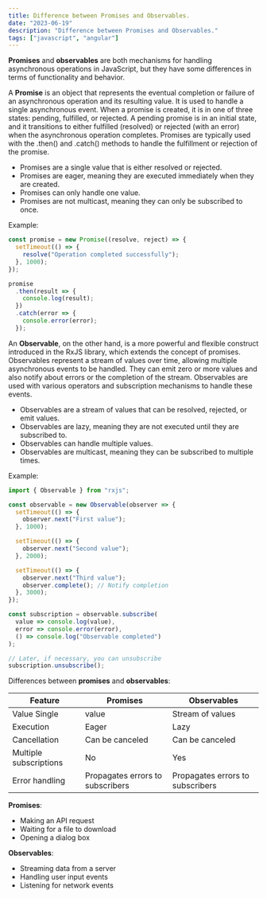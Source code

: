 ```yaml
---
title: Difference between Promises and Observables.
date: "2023-06-19"
description: "Difference between Promises and Observables."
tags: ["javascript", "angular"]
---
```


**Promises** and **observables** are both mechanisms for handling asynchronous operations in JavaScript, but they have some differences in terms of functionality and behavior.

A **Promise** is an object that represents the eventual completion or failure of an asynchronous operation and its resulting value. It is used to handle a single asynchronous event. When a promise is created, it is in one of three states: pending, fulfilled, or rejected. A pending promise is in an initial state, and it transitions to either fulfilled (resolved) or rejected (with an error) when the asynchronous operation completes. Promises are typically used with the .then() and .catch() methods to handle the fulfillment or rejection of the promise.

- Promises are a single value that is either resolved or rejected.
- Promises are eager, meaning they are executed immediately when they are created.
- Promises can only handle one value.
- Promises are not multicast, meaning they can only be subscribed to once.

Example:

```jsx
const promise = new Promise((resolve, reject) => {
  setTimeout(() => {
    resolve("Operation completed successfully");
  }, 1000);
});

promise
  .then(result => {
    console.log(result);
  })
  .catch(error => {
    console.error(error);
  });
```

An **Observable**, on the other hand, is a more powerful and flexible construct introduced in the RxJS library, which extends the concept of promises. Observables represent a stream of values over time, allowing multiple asynchronous events to be handled. They can emit zero or more values and also notify about errors or the completion of the stream. Observables are used with various operators and subscription mechanisms to handle these events.

- Observables are a stream of values that can be resolved, rejected, or emit values.
- Observables are lazy, meaning they are not executed until they are subscribed to.
- Observables can handle multiple values.
- Observables are multicast, meaning they can be subscribed to multiple times.

Example:

```jsx
import { Observable } from "rxjs";

const observable = new Observable(observer => {
  setTimeout(() => {
    observer.next("First value");
  }, 1000);

  setTimeout(() => {
    observer.next("Second value");
  }, 2000);

  setTimeout(() => {
    observer.next("Third value");
    observer.complete(); // Notify completion
  }, 3000);
});

const subscription = observable.subscribe(
  value => console.log(value),
  error => console.error(error),
  () => console.log("Observable completed")
);

// Later, if necessary, you can unsubscribe
subscription.unsubscribe();
```

Differences between **promises** and **observables**:

| Feature                | Promises                         | Observables                      |
| ---------------------- | -------------------------------- | -------------------------------- |
| Value Single           | value                            | Stream of values                 |
| Execution              | Eager                            | Lazy                             |
| Cancellation           | Can be canceled                  | Can be canceled                  |
| Multiple subscriptions | No                               | Yes                              |
| Error handling         | Propagates errors to subscribers | Propagates errors to subscribers |

**Promises**:

- Making an API request
- Waiting for a file to download
- Opening a dialog box

**Observables**:

- Streaming data from a server
- Handling user input events
- Listening for network events
